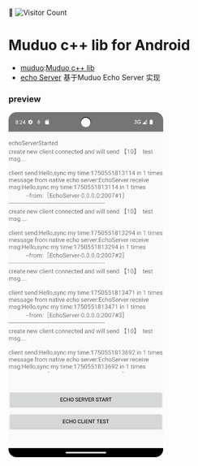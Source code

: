 <p>
<strong>👀</strong>
  <img src="https://profile-counter.glitch.me/LumenVestige.AndroidMuduo/count.svg" alt="Visitor Count"  width="120"/>
</p>

# Muduo c++ lib for Android
+ [muduo](lib/src/main/cpp/muduo):[Muduo c++ lib](https://github.com/chenshuo/muduo)
+ [echo Server](lib/src/main/cpp/business/echo) 基于Muduo Echo Server 实现
### preview
<img src="source/demo.png" alt="demo"  height="680">
